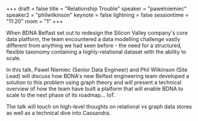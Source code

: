 +++
draft = false
title = "Relationship Trouble"
speaker = "pawelniemiec"
speaker2 = "philwilkinson"
keynote = false
lightning = false
sessiontime = "11:20"
room = "1"
+++

When BDNA Belfast set out to redesign the Silicon Valley company's core data platform, the team encountered a data modelling challenge vastly different from anything we had seen before - the need for a structured, flexible taxonomy containing a highly-relational dataset with the ability to scale.

In this talk, Pawel Niemiec (Senior Data Engineer) and Phil Wilkinson (Site Lead) will discuss how BDNA's new Belfast engineering team developed a solution to this problem using graph theory and will present a technical overview of how the team have built a platform that will enable BDNA to scale to the next phase of its roadmap… IoT.

The talk will touch on high-level thoughts on relational vs graph data stores as well as a technical dive into Cassandra.